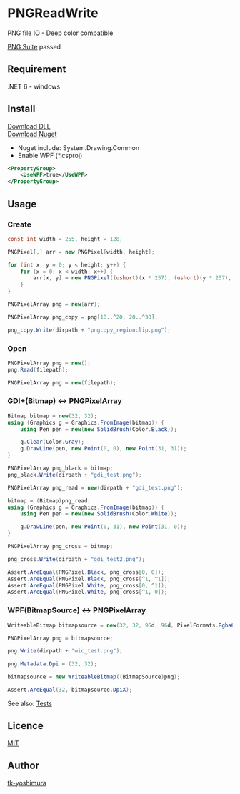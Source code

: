# PNGReadWrite 
 PNG file IO - Deep color compatible

 [PNG Suite](http://www.schaik.com/pngsuite/) passed

## Requirement
 .NET 6 - windows

## Install
[Download DLL](https://github.com/tk-yoshimura/PNGReadWrite/releases)  
[Download Nuget](https://www.nuget.org/packages/tyoshimura.PNGReadWrite/)  

- Nuget include: System.Drawing.Common
- Enable WPF (*.csproj)
```xml
<PropertyGroup>
    <UseWPF>true</UseWPF>
</PropertyGroup>
```

## Usage
### Create
```cs
const int width = 255, height = 128;

PNGPixel[,] arr = new PNGPixel[width, height];

for (int x, y = 0; y < height; y++) {
    for (x = 0; x < width; x++) {
        arr[x, y] = new PNGPixel((ushort)(x * 257), (ushort)(y * 257), 0);
    }
}

PNGPixelArray png = new(arr);

PNGPixelArray png_copy = png[10..^20, 20..^30];

png_copy.Write(dirpath + "pngcopy_regionclip.png");
```

### Open
``` cs
PNGPixelArray png = new();
png.Read(filepath);
```

``` cs
PNGPixelArray png = new(filepath);
```

### GDI+(Bitmap) &lt;-&gt; PNGPixelArray
```cs
Bitmap bitmap = new(32, 32);
using (Graphics g = Graphics.FromImage(bitmap)) {
    using Pen pen = new(new SolidBrush(Color.Black));

    g.Clear(Color.Gray);
    g.DrawLine(pen, new Point(0, 0), new Point(31, 31));
}

PNGPixelArray png_black = bitmap;
png_black.Write(dirpath + "gdi_test.png");

PNGPixelArray png_read = new(dirpath + "gdi_test.png");

bitmap = (Bitmap)png_read;
using (Graphics g = Graphics.FromImage(bitmap)) {
    using Pen pen = new(new SolidBrush(Color.White));

    g.DrawLine(pen, new Point(0, 31), new Point(31, 0));
}

PNGPixelArray png_cross = bitmap;

png_cross.Write(dirpath + "gdi_test2.png");

Assert.AreEqual(PNGPixel.Black, png_cross[0, 0]);
Assert.AreEqual(PNGPixel.Black, png_cross[^1, ^1]);
Assert.AreEqual(PNGPixel.White, png_cross[0, ^1]);
Assert.AreEqual(PNGPixel.White, png_cross[^1, 0]);
```

### WPF(BitmapSource) &lt;-&gt; PNGPixelArray
```cs
WriteableBitmap bitmapsource = new(32, 32, 96d, 96d, PixelFormats.Rgba64, null);

PNGPixelArray png = bitmapsource;

png.Write(dirpath + "wic_test.png");

png.Metadata.Dpi = (32, 32);

bitmapsource = new WriteableBitmap((BitmapSource)png);

Assert.AreEqual(32, bitmapsource.DpiX);
```

See also: [Tests](https://github.com/tk-yoshimura/PNGReadWrite/tree/main/PNGReadWriteTest)

## Licence
[MIT](https://github.com/tk-yoshimura/PNGReadWrite/blob/main/LICENSE)

## Author

[tk-yoshimura](https://github.com/tk-yoshimura)
